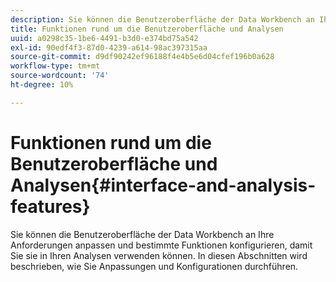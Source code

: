 ```yaml
---
description: Sie können die Benutzeroberfläche der Data Workbench an Ihre Anforderungen anpassen und bestimmte Funktionen konfigurieren, damit Sie sie in Ihren Analysen verwenden können. In diesen Abschnitten wird beschrieben, wie Sie Anpassungen und Konfigurationen durchführen.
title: Funktionen rund um die Benutzeroberfläche und Analysen
uuid: a0298c35-1be6-4491-b3d0-e374bd75a542
exl-id: 90edf4f3-87d0-4239-a614-98ac397315aa
source-git-commit: d9df90242ef96188f4e4b5e6d04cfef196b0a628
workflow-type: tm+mt
source-wordcount: '74'
ht-degree: 10%

---
```


# Funktionen rund um die Benutzeroberfläche und Analysen{#interface-and-analysis-features}

Sie können die Benutzeroberfläche der Data Workbench an Ihre Anforderungen anpassen und bestimmte Funktionen konfigurieren, damit Sie sie in Ihren Analysen verwenden können. In diesen Abschnitten wird beschrieben, wie Sie Anpassungen und Konfigurationen durchführen.
